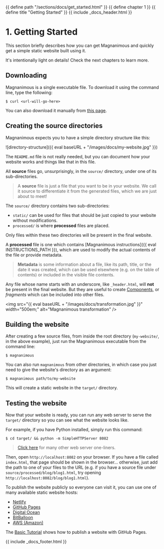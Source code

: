 {{ define path "/sections/docs/get_started.html" }}
{{ define chapter 1 }}
{{ define title "Getting Started" }}
{{ include _docs_header.html }}

# 1. Getting Started

This section briefly describes how you can get Magnanimous and quickly get a simple static website built using it.

It's intentionally light on details! Check the next chapters to learn more. 

## Downloading

Magnanimous is a single executable file. To download it using the command line, type the following:

```
$ curl <url-will-go-here>
```

You can also download it manually from [this page](link-will-go-here).

## Creating the source directories

Magnanimous expects you to have a simple directory structure like this:

![directory-structure]({{ eval baseURL + "/images/docs/my-website.jpg" }})

The `README.md` file is not really needed, but you can document how your website works and things like that in this file.

All **source** files go, unsurprisingly, in the `source/` directory, under one of its sub-directories.

> A **source** file is just a file that you want to be in your website. We call it source to differentiate it from
  the generated files, which we are just about to meet!

The `source/` directory contains two sub-directories:

* `static/` can be used for files that should be just copied to your website without modifications.
* `processed/` is where **processed** files are placed.

Only files within these two directories will be present in the final website.

A **processed** file is one which contains [Magnanimous instructions]({{ eval INSTRUCTIONS_PATH }}), which are 
used to modify the actual contents of the file or provide metadata.

> **Metadata** is some information about a file, like its path, title, or the date it was created, which can be used 
  elsewhere (e.g. on the table of contents) or included in the visible file contents.
  
Any file whose name starts with an underscore, like `_header.html`, will **not** be present in the final website.
But they are useful to create [Components](components.html), or _fragments_ which can be included into other files.

<img src="{{ eval baseURL + "/images/docs/transformation.jpg" }}" width="500em;" alt="Magnanimous transformation" />

## Building the website

After creating a few source files, from inside the root directory (`my-website/`, in the above example), just run the
Magnanimous executable from the command line:

```
$ magnanimous
```

You can also run `magnanimous` from other directories, in which case you just need to give the website's directory
as an argument:

```
$ magnanimous path/to/my-website
```

This will create a static website in the `target/` directory.

## Testing the website

Now that your website is ready, you can run any web server to serve the `target/` directory so you can see what
the website looks like.

For example, if you have Python installed, simply run this command:

```
$ cd target/ && python -m SimpleHTTPServer 8082
```

> [Click here](https://gist.github.com/willurd/5720255) for many other web server one-liners.

Then, open `http://localhost:8082` on your browser. If you have a file called `index.html`, that page should be shown
in the browser... otherwise, just add the path to one of your files to the URL (e.g. if you have a source file under 
`source/processed/blog/blog1.html`, try opening `http://localhost:8082/blog/blog1.html`).

To publish the website publicly so everyone can visit it, you can use one of many available static website hosts:

* [Netlify](https://www.netlify.com/)
* [GitHub Pages](https://pages.github.com/)
* [Digital Ocean](https://www.digitalocean.com/)
* [BitBalloon](https://www.bitballoon.com/)
* [AWS (Amazon)](http://docs.aws.amazon.com/gettingstarted/latest/swh/website-hosting-intro.html)

The [Basic Tutorial](basic_tutorial.html) shows how to publish a website with GitHub Pages. 

{{ include _docs_footer.html }}
